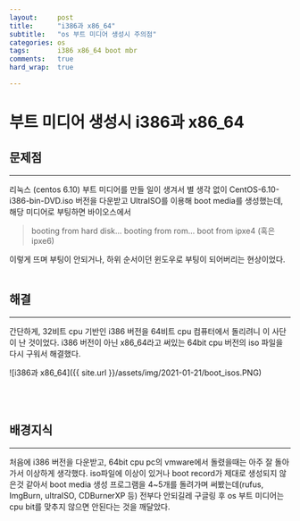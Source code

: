```yaml
---
layout:		post
title:		"i386과 x86_64"
subtitle:	"os 부트 미디어 생성시 주의점"
categories:	os
tags:		i386 x86_64 boot mbr
comments:	true
hard_wrap:	true

---
```


# 부트 미디어 생성시 i386과 x86_64

## 문제점
---

리눅스 (centos 6.10) 부트 미디어를 만들 일이 생겨서 별 생각 없이 CentOS-6.10-i386-bin-DVD.iso 버전을 다운받고 UltraISO를 이용해 boot media를 생성했는데, 해당 미디어로 부팅하면 바이오스에서

> booting from hard disk...
> booting from rom...
> boot from ipxe4 (혹은 ipxe6)

이렇게 뜨며 부팅이 안되거나, 하위 순서이던 윈도우로 부팅이 되어버리는 현상이었다.
<br>
<br>

## 해결
---

간단하게, 32비트 cpu 기반인 i386 버전을 64비트 cpu 컴퓨터에서 돌리려니 이 사단이 난 것이었다. i386 버전이 아닌 x86_64라고 써있는 64bit cpu 버전의 iso 파일을 다시 구워서 해결했다.

![i386과 x86_64]({{ site.url }}/assets/img/2021-01-21/boot_isos.PNG)


<br>
<br>

## 배경지식
---

처음에 i386 버전을 다운받고, 64bit cpu pc의 vmware에서 돌렸을때는 아주 잘 돌아가서 이상하게 생각했다. iso파일에 이상이 있거나 boot record가 제대로 생성되지 않은것 같아서 boot media 생성 프로그램을 4\~5개를 돌려가며 써봤는데(rufus, ImgBurn, ultraISO, CDBurnerXP 등) 전부다 안되길레 구글링 후 os 부트 미디어는 cpu bit를 맞추지 않으면 안된다는 것을 깨달았다.


